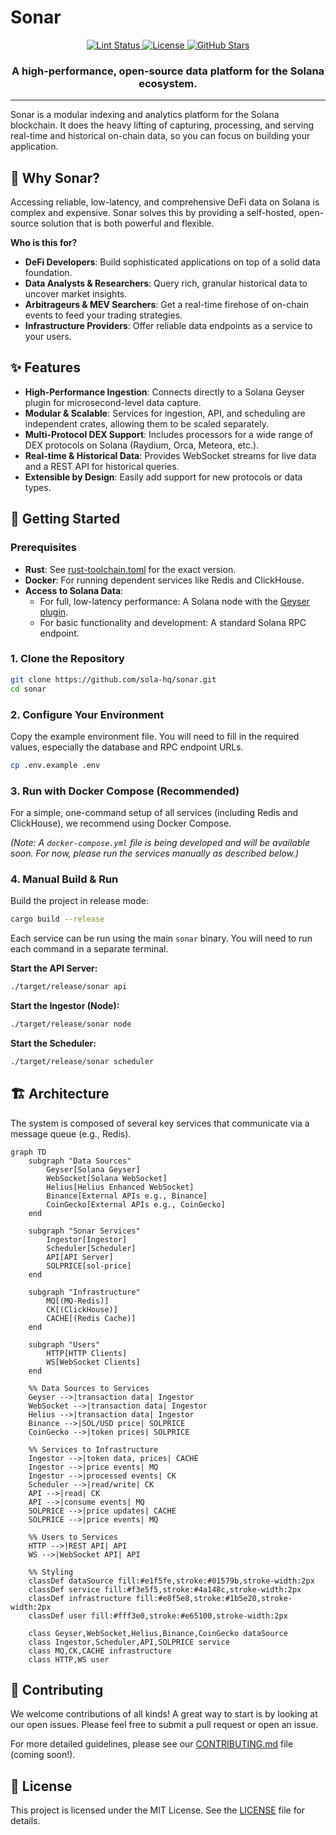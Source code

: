 # Sonar

<p align="center">
  <a href="https://github.com/sola-hq/sonar/actions/workflows/lint.yml">
    <img src="https://github.com/sola-hq/sonar/actions/workflows/lint.yml/badge.svg" alt="Lint Status">
  </a>
  <a href="https://github.com/sola-hq/sonar/blob/main/LICENSE">
    <img src="https://img.shields.io/github/license/sola-hq/sonar" alt="License">
  </a>
  <a href="https://github.com/sola-hq/sonar">
    <img src="https://img.shields.io/github/stars/sola-hq/sonar?style=social" alt="GitHub Stars">
  </a>
</p>

<h3 align="center">
  A high-performance, open-source data platform for the Solana ecosystem.
</h3>

---

Sonar is a modular indexing and analytics platform for the Solana blockchain. It does the heavy lifting of capturing, processing, and serving real-time and historical on-chain data, so you can focus on building your application.

## 🤔 Why Sonar?

Accessing reliable, low-latency, and comprehensive DeFi data on Solana is complex and expensive. Sonar solves this by providing a self-hosted, open-source solution that is both powerful and flexible.

**Who is this for?**

*   **DeFi Developers**: Build sophisticated applications on top of a solid data foundation.
*   **Data Analysts & Researchers**: Query rich, granular historical data to uncover market insights.
*   **Arbitrageurs & MEV Searchers**: Get a real-time firehose of on-chain events to feed your trading strategies.
*   **Infrastructure Providers**: Offer reliable data endpoints as a service to your users.

## ✨ Features

- **High-Performance Ingestion**: Connects directly to a Solana Geyser plugin for microsecond-level data capture.
- **Modular & Scalable**: Services for ingestion, API, and scheduling are independent crates, allowing them to be scaled separately.
- **Multi-Protocol DEX Support**: Includes processors for a wide range of DEX protocols on Solana (Raydium, Orca, Meteora, etc.).
- **Real-time & Historical Data**: Provides WebSocket streams for live data and a REST API for historical queries.
- **Extensible by Design**: Easily add support for new protocols or data types.

## 🚀 Getting Started

### Prerequisites

- **Rust**: See [rust-toolchain.toml](./rust-toolchain.toml) for the exact version.
- **Docker**: For running dependent services like Redis and ClickHouse.
- **Access to Solana Data**:
    - For full, low-latency performance: A Solana node with the [Geyser plugin](https://solana.com/docs/rpc/geyser-plugins).
    - For basic functionality and development: A standard Solana RPC endpoint.

### 1. Clone the Repository

```bash
git clone https://github.com/sola-hq/sonar.git
cd sonar
```

### 2. Configure Your Environment

Copy the example environment file. You will need to fill in the required values, especially the database and RPC endpoint URLs.

```bash
cp .env.example .env
```

### 3. Run with Docker Compose (Recommended)

For a simple, one-command setup of all services (including Redis and ClickHouse), we recommend using Docker Compose.

*(Note: A `docker-compose.yml` file is being developed and will be available soon. For now, please run the services manually as described below.)*

### 4. Manual Build & Run

Build the project in release mode:

```bash
cargo build --release
```

Each service can be run using the main `sonar` binary. You will need to run each command in a separate terminal.

**Start the API Server:**
```bash
./target/release/sonar api
```

**Start the Ingestor (Node):**
```bash
./target/release/sonar node
```

**Start the Scheduler:**
```bash
./target/release/sonar scheduler
```

## 🏗️ Architecture

The system is composed of several key services that communicate via a message queue (e.g., Redis).

```mermaid
graph TD
	subgraph "Data Sources"
		Geyser[Solana Geyser]
		WebSocket[Solana WebSocket]
		Helius[Helius Enhanced WebSocket]
		Binance[External APIs e.g., Binance]
		CoinGecko[External APIs e.g., CoinGecko]
	end

	subgraph "Sonar Services"
		Ingestor[Ingestor]
		Scheduler[Scheduler]
		API[API Server]
		SOLPRICE[sol-price]
	end

	subgraph "Infrastructure"
        MQ[(MQ-Redis)]
        CK[(ClickHouse)]
        CACHE[(Redis Cache)]
	end

	subgraph "Users"
		HTTP[HTTP Clients]
		WS[WebSocket Clients]
	end

	%% Data Sources to Services
	Geyser -->|transaction data| Ingestor
	WebSocket -->|transaction data| Ingestor
	Helius -->|transaction data| Ingestor
	Binance -->|SOL/USD price| SOLPRICE
	CoinGecko -->|token prices| SOLPRICE
	
	%% Services to Infrastructure
	Ingestor -->|token data, prices| CACHE
	Ingestor -->|price events| MQ
	Ingestor -->|processed events| CK
	Scheduler -->|read/write| CK
	API -->|read| CK
	API -->|consume events| MQ
	SOLPRICE -->|price updates| CACHE
	SOLPRICE -->|price events| MQ
	
	%% Users to Services
	HTTP -->|REST API| API
	WS -->|WebSocket API| API
	
	%% Styling
	classDef dataSource fill:#e1f5fe,stroke:#01579b,stroke-width:2px
	classDef service fill:#f3e5f5,stroke:#4a148c,stroke-width:2px
	classDef infrastructure fill:#e8f5e8,stroke:#1b5e20,stroke-width:2px
	classDef user fill:#fff3e0,stroke:#e65100,stroke-width:2px
	
	class Geyser,WebSocket,Helius,Binance,CoinGecko dataSource
	class Ingestor,Scheduler,API,SOLPRICE service
	class MQ,CK,CACHE infrastructure
	class HTTP,WS user
```

## 🤝 Contributing

We welcome contributions of all kinds! A great way to start is by looking at our open issues. Please feel free to submit a pull request or open an issue.

For more detailed guidelines, please see our [CONTRIBUTING.md](./CONTRIBUTING.md) file (coming soon!).

## 📄 License

This project is licensed under the MIT License. See the [LICENSE](./LICENSE) file for details.
